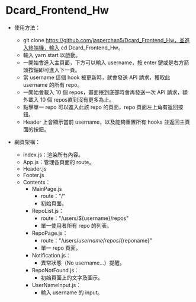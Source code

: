 # Dcard_Frontend_Hw
- 使用方法：
  - git clone https://github.com/jasperchan5/Dcard_Frontend_Hw，並進入終端機，輸入 cd Dcard_Frontend_Hw。
  - 輸入 yarn start 以啟動。
  - 一開始會進入主頁面，下方可以輸入 username，按 enter 鍵或是右方箭頭按鈕即可進入下一頁。
  - 當 username 這個 hook 被更新時，就會發送 API 請求，獲取此 username 的所有 repo。
  - 一開始會載入 10 個 repos，畫面捲到底部時會再發送一次 API 請求，額外載入 10 個 repos直到沒有更多為止。
  - 點擊單一 repo 可以進入此該 repo 的頁面，repo 頁面左上角有返回按鈕。
  - Header 上會顯示當前 username，以及能夠重置所有 hooks 並返回主頁面的按鈕。

- 網頁架構：
  - index.js：渲染所有內容。
  - App.js：管理各頁面的 route。
  - Header.js
  - Footer.js
  - Contents：
    - MainPage.js
      - route："/"
      - 初始頁面。
    - RepoList.js：
      - route："/users/${username}/repos"
      - 單一使用者所有 repo 的列表。
    - RepoPage.js：
      - route："/users/${username}/repos/${reponame}"
      - 單一 repo 頁面。
    - Notification.js：
      - 異常狀態（No username...）提醒。
    - RepoNotFound.js：
      - 初始頁面上的文字及圖示。
    - UserNameInput.js：
      - 輸入 username 的 input。
